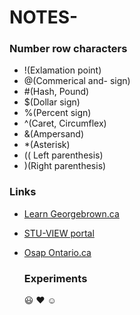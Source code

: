 # NOTES-
### Number row characters
* !(Exlamation point)
* @(Commerical and- sign)
* #(Hash, Pound)
* $(Dollar sign)
* %(Percent sign)
* ^(Caret, Circumflex)
* &(Ampersand)
* *(Asterisk)
* (( Left parenthesis)
* )(Right parenthesis)

### Links 
* [Learn Georgebrown.ca ](https://Learn.georgebrown.ca)
* [STU-VIEW portal](https://pages.stuview.georgebrown.ca)
* [Osap Ontario.ca](https://Osap.Ontario.ca)

  ### Experiments
  :smiley:
  :heart:
  :relaxed:
